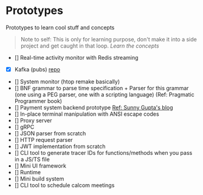 # Prototypes

Prototypes to learn cool stuff and concepts

> Note to self: This is only for learning purpose, don't make it into a side project and get caught in that loop. _Learn the concepts_

- [] Real-time activity monitor with Redis streaming
- [x] Kafka (pubs) [repo](github.com/Shobhit-Nagpal/pubsub-prototype)
- [] System monitor (htop remake basically)
- [] BNF grammar to parse time specification + Parser for this grammar (one using a PEG parser, one with a scripting language) (Ref: Pragmatic Programmer book)
- [] Payment system backend prototype [Ref: Sunny Gupta's blog](https://x.com/sunnykgupta/status/1919369678918402484)
- [] In-place terminal manipulation with ANSI escape codes
- [] Proxy server
- [] gRPC
- [] JSON parser from scratch
- [] HTTP request parser
- [] JWT implementation from scratch
- [] CLI tool to generate tracer IDs for functions/methods when you pass in a JS/TS file
- [] Mini UI framework
- [] Runtime
- [] Mini build system
- [] CLI tool to schedule calcom meetings
